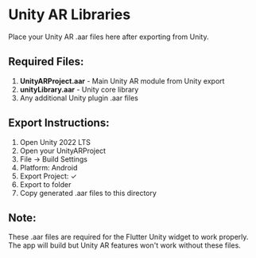 # Unity AR Libraries

Place your Unity AR .aar files here after exporting from Unity.

## Required Files:
1. **UnityARProject.aar** - Main Unity AR module from Unity export
2. **unityLibrary.aar** - Unity core library 
3. Any additional Unity plugin .aar files

## Export Instructions:
1. Open Unity 2022 LTS
2. Open your UnityARProject
3. File → Build Settings
4. Platform: Android
5. Export Project: ✓
6. Export to folder
7. Copy generated .aar files to this directory

## Note:
These .aar files are required for the Flutter Unity widget to work properly.
The app will build but Unity AR features won't work without these files.